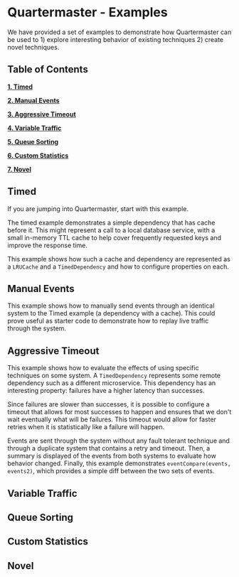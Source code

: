 # Quartermaster - Examples

We have provided a set of examples to demonstrate how Quartermaster can be used to 1) explore interesting behavior of existing techniques 2) create novel techniques.

## Table of Contents

**[1. Timed](#Timed)**

**[2. Manual Events](#Manual-Events)**

**[3. Aggressive Timeout](#Aggressive-Timeout)**

**[4. Variable Traffic](#Variable-Traffic)**

**[5. Queue Sorting](#Queue-Sorting)**

**[6. Custom Statistics](#Custom-Statistics)**

**[7. Novel](#novel)**

## Timed

If you are jumping into Quartermaster, start with this example.

The timed example demonstrates a simple dependency that has cache before it. This might represent a call to a local database service, with a small in-memory TTL cache to help cover frequently requested keys and improve the response time.

This example shows how such a cache and dependency are represented as a `LRUCache` and a `TimedDependency` and how to configure properties on each.

## Manual Events

This example shows how to manually send events through an identical system to the Timed example (a dependency with a cache). This could prove useful as starter code to demonstrate how to replay live traffic through the system.

## Aggressive Timeout

This example shows how to evaluate the effects of using specific techniques on some system. A `TimedDependency` represents some remote dependency such as a different microservice. This dependency has an interesting property: failures have a higher latency than successes.

Since failures are slower than successes, it is possible to configure a timeout that allows for most successes to happen and ensures that we don't wait eventually what will be failures. This timeout would allow for faster retries when it is statistically like a failure will happen.

Events are sent through the system without any fault tolerant technique and through a duplicate system that contains a retry and timeout. Then, a summary is displayed of the events from both systems to evaluate how behavior changed. Finally, this example demonstrates `eventCompare(events, events2)`, which provides a simple diff between the two sets of events.

## Variable Traffic

## Queue Sorting

## Custom Statistics

## Novel
